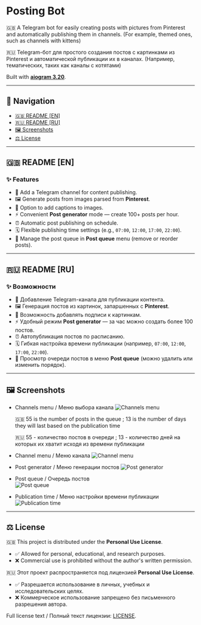 # Posting Bot  

🇬🇧 A Telegram bot for easily creating posts with pictures from Pinterest and automatically publishing them in channels. (For example, themed ones, such as channels with kittens)

🇷🇺 Telegram-бот для простого создания постов с картинками из Pinterest и автоматической публикации их в каналах. (Например, тематических, таких как каналы с котятами)

Built with **[aiogram 3.20](https://docs.aiogram.dev/)**.  

---

## 📑 Navigation  

- [🇬🇧 README [EN]](#-readme-en)  
- [🇷🇺 README [RU]](#-readme-ru)  
- [🖼 Screenshots](#-screenshots)  
- [⚖️ License](#️-license)  

---

## 🇬🇧 README [EN]  

### ✨ Features  

- 📌 Add a Telegram channel for content publishing.  
- 🖼 Generate posts from images parsed from **Pinterest**.  
- 📝 Option to add captions to images.  
- ⚡️ Convenient **Post generator** mode — create 100+ posts per hour.  
- ⏰ Automatic post publishing on schedule.  
- 🗓 Flexible publishing time settings (e.g., `07:00`, `12:00`, `17:00`, `22:00`).  
- 📂 Manage the post queue in **Post queue** menu (remove or reorder posts).  

---

## 🇷🇺 README [RU]  

### ✨ Возможности  

- 📌 Добавление Telegram-канала для публикации контента.  
- 🖼 Генерация постов из картинок, запаршенных с **Pinterest**.  
- 📝 Возможность добавлять подписи к картинкам.  
- ⚡️ Удобный режим **Post generator** — за час можно создать более 100 постов.  
- ⏰ Автопубликация постов по расписанию.  
- 🗓 Гибкая настройка времени публикации (например, `07:00`, `12:00`, `17:00`, `22:00`).  
- 📂 Просмотр очереди постов в меню **Post queue** (можно удалить или изменить порядок).  

---

## 🖼 Screenshots  

- Channels menu / Меню выбора канала
  ![Channels menu](screenshots/channels_menu.png)
  
  🇬🇧 55 is the number of posts in the queue ; 13 is the number of days they will last based on the publication time
  
  🇷🇺 55 - количество постов в очереди ; 13 - количество дней на которых их хватит исходя из времени публикации 

- Channel menu / Меню канала
  ![Channel menu](screenshots/channel_menu.png)

- Post generator / Меню генерации постов
  ![Post generator](screenshots/post_generator.png)  

- Post queue / Очередь постов  
  ![Post queue](screenshots/post_queue.png)  

- Publication time / Меню настройки времени публикации
  ![Publication time](screenshots/publication_time.png)

---

## ⚖️ License  

🇬🇧 This project is distributed under the **Personal Use License**.  
- ✅ Allowed for personal, educational, and research purposes.  
- ❌ Commercial use is prohibited without the author's written permission.  

🇷🇺 Этот проект распространяется под лицензией **Personal Use License**.  
- ✅ Разрешается использование в личных, учебных и исследовательских целях.  
- ❌ Коммерческое использование запрещено без письменного разрешения автора.  

Full license text / Полный текст лицензии: [LICENSE](./LICENSE).  
